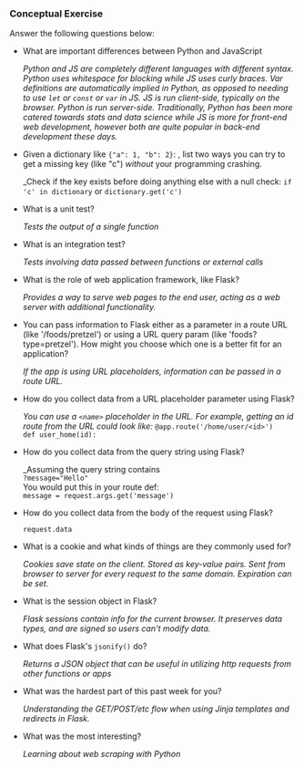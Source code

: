 ### Conceptual Exercise

Answer the following questions below:

- What are important differences between Python and JavaScript<p>
_Python and JS are completely different languages with different syntax. Python uses whitespace for blocking while JS uses curly braces. Var definitions are automatically implied in Python, as opposed to needing to use ``let`` or ``const`` or ``var`` in JS. JS is run client-side, typically on the browser. Python is run server-side. Traditionally, Python has been more catered towards stats and data science while JS is more for front-end web development, however both are quite popular in back-end development these days._

- Given a dictionary like ``{"a": 1, "b": 2}``: , list two ways you 
  can try to get a missing key (like "c") *without* your programming 
  crashing.<p>
  _Check if the key exists before doing anything else with a null check: `if 'c' in dictionary` or `dictionary.get('c')`

- What is a unit test?<p>
  _Tests the output of a single function_

- What is an integration test?<p>
  _Tests involving data passed between functions or external calls_

- What is the role of web application framework, like Flask?<p>
_Provides a way to serve web pages to the end user, acting as a web server with additional functionality._

- You can pass information to Flask either as a parameter in a route URL
  (like '/foods/pretzel') or using a URL query param (like
  'foods?type=pretzel'). How might you choose which one is a better fit
  for an application?<p>
  _If the app is using URL placeholders, information can be passed in a route URL._

- How do you collect data from a URL placeholder parameter using Flask?<p>
_You can use a `<name>` placeholder in the URL. For example, getting an id route from the URL could look like:_
`@app.route('/home/user/<id>')`<br>
`def user_home(id):`

- How do you collect data from the query string using Flask?<p>
_Assuming the query string contains<br>
`?message="Hello"`<br>
You would put this in your route def:<br>
`message = request.args.get('message')`

- How do you collect data from the body of the request using Flask?<p>
`request.data`

- What is a cookie and what kinds of things are they commonly used for?<p>
_Cookies save state on the client. Stored as key-value pairs. Sent from browser to server for every request to the same domain. Expiration can be set._

- What is the session object in Flask?<p>
_Flask sessions contain info for the current browser. It preserves data types, and are signed so users can't modify data._

- What does Flask's `jsonify()` do?<p>
_Returns a JSON object that can be useful in utilizing http requests from other functions or apps_

- What was the hardest part of this past week for you?<p>
_Understanding the GET/POST/etc flow when using Jinja templates and redirects in Flask._

- What was the most interesting?<p>
_Learning about web scraping with Python_
